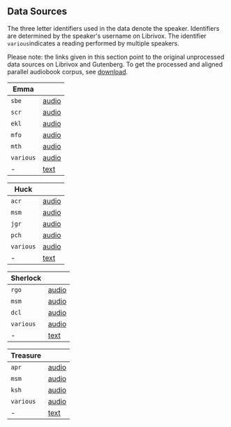 ## Data Sources

The three letter identifiers used in the data denote the speaker. Identifiers are determined by the speaker's username on Librivox. The identifier `various`indicates a reading performed by multiple speakers.

Please note: the links given in this section point to the original unprocessed data sources on Librivox and Gutenberg. To get the processed and aligned parallel audiobook corpus, see [download](download.md).



| Emma      |                                                             |
| --------- | ----------------------------------------------------------- |
| `sbe`     | [audio](https://librivox.org/emma-by-jane-austen)           |
| `scr`     | [audio](https://librivox.org/emma-by-jane-austen-solo)      |
| `ekl`     | [audio](https://librivox.org/emma-version-3-by-jane-austen) |
| `mfo`     | [audio](https://librivox.org/emma-by-jane-austen-2)         |
| `mth`     | [audio](https://librivox.org/emma-version-6-by-jane-austen) |
| `various` | [audio](https://librivox.org/emma-version-4-by-jane-austen) |
| -         | [text](https://www.gutenberg.org/files/158/158-0.txt)       |



| Huck      |                                                              |
| --------- | ------------------------------------------------------------ |
| `acr`     | [audio](https://librivox.org/the-adventures-of-huckleberry-finn-by-mark-twain) |
| `msm`     | [audio](https://librivox.org/the-adventures-of-huckleberry-finn-by-mark-twain-version-2) |
| `jgr`     | [audio](https://librivox.org/adventures-of-huckleberry-finn-by-mark-twain) |
| `pch`     | [audio](https://librivox.org/the-adventures-of-huckleberry-finn-version-6-by-mark-twain) |
| `various` | [audio](https://librivox.org/the-adventures-of-huckleberry-finn-version-3) |
| -         | [text](https://www.gutenberg.org/files/76/76-0.txt)          |



| Sherlock  |                                                              |
| --------- | ------------------------------------------------------------ |
| `rgo`     | [audio](https://librivox.org/the-adventures-of-sherlock-holmes-by-sir-arthur-conan-doyle) |
| `msm`     | [audio](https://librivox.org/the-adventures-of-sherlock-holmes-by-sir-arthur-conan-doyle-2) |
| `dcl`     | [audio](https://librivox.org/the-adventures-of-sherlock-holmes-version-4-by-sir-arthur-conan-doyle) |
| `various` | [audio](https://librivox.org/the-adventures-of-sherlock-holmes) |
| -         | [text](http://www.gutenberg.org/cache/epub/1661/pg1661.txt)  |



| Treasure  |                                                              |
| --------- | ------------------------------------------------------------ |
| `apr`     | [audio](ttps://librivox.org/treasure-island-by-robert-louis-stevenson-2) |
| `msm`     | [audio](https://librivox.org/treasure-island-version-4-by-robert-louis-stevenson) |
| `ksh`     | [audio](https://librivox.org/treasure-island-by-robert-louis-stevenson-5) |
| `various` | [audio](https://librivox.org/treasure-island-by-robert-louis-stevenson) |
| -         | [text](https://www.gutenberg.org/files/120/120-0.txt)        |